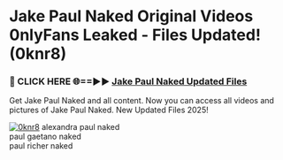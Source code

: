 # Jake Paul Naked Original Videos 0nlyFans Leaked - Files Updated! (0knr8)

<h3>🔴 CLICK HERE 🌐==►► <a href="https://tinyurl.com/yckcrads" rel="nofollow">Jake Paul Naked Updated Files</a></h3>

Get Jake Paul Naked and all content. Now you can access all videos and pictures of Jake Paul Naked. New Updated Files 2025!

[![0knr8](https://i.imgur.com/hpKpOFt.gif)](https://tinyurl.com/yckcrads)
alexandra paul naked<br>
paul gaetano naked<br>
paul richer naked